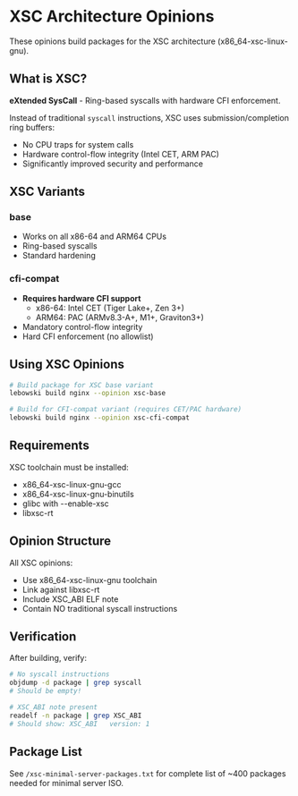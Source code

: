 # XSC Architecture Opinions

These opinions build packages for the XSC architecture (x86_64-xsc-linux-gnu).

## What is XSC?

**eXtended SysCall** - Ring-based syscalls with hardware CFI enforcement.

Instead of traditional `syscall` instructions, XSC uses submission/completion ring buffers:
- No CPU traps for system calls
- Hardware control-flow integrity (Intel CET, ARM PAC)
- Significantly improved security and performance

## XSC Variants

### base
- Works on all x86-64 and ARM64 CPUs
- Ring-based syscalls
- Standard hardening

### cfi-compat
- **Requires hardware CFI support**
  - x86-64: Intel CET (Tiger Lake+, Zen 3+)
  - ARM64: PAC (ARMv8.3-A+, M1+, Graviton3+)
- Mandatory control-flow integrity
- Hard CFI enforcement (no allowlist)

## Using XSC Opinions

```bash
# Build package for XSC base variant
lebowski build nginx --opinion xsc-base

# Build for CFI-compat variant (requires CET/PAC hardware)
lebowski build nginx --opinion xsc-cfi-compat
```

## Requirements

XSC toolchain must be installed:
- x86_64-xsc-linux-gnu-gcc
- x86_64-xsc-linux-gnu-binutils
- glibc with --enable-xsc
- libxsc-rt

## Opinion Structure

All XSC opinions:
- Use x86_64-xsc-linux-gnu toolchain
- Link against libxsc-rt
- Include XSC_ABI ELF note
- Contain NO traditional syscall instructions

## Verification

After building, verify:

```bash
# No syscall instructions
objdump -d package | grep syscall
# Should be empty!

# XSC_ABI note present
readelf -n package | grep XSC_ABI
# Should show: XSC_ABI   version: 1
```

## Package List

See `/xsc-minimal-server-packages.txt` for complete list of ~400 packages needed for minimal server ISO.
